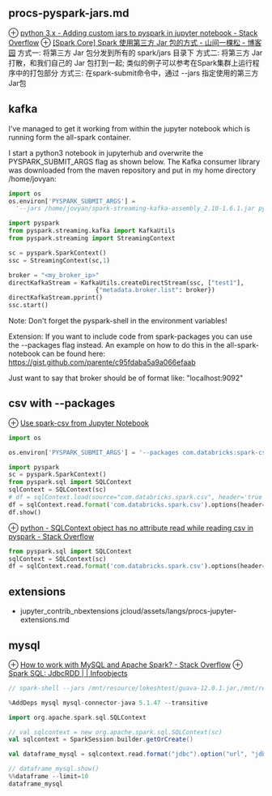 ## procs-pyspark-jars.md
⊕ [python 3.x - Adding custom jars to pyspark in jupyter notebook - Stack Overflow](https://stackoverflow.com/questions/35946868/adding-custom-jars-to-pyspark-in-jupyter-notebook)
⊕ [[Spark Core] Spark 使用第三方 Jar 包的方式 - 山间一棵松 - 博客园](https://www.cnblogs.com/share23/p/9768308.html)
    方式一: 将第三方 Jar 包分发到所有的 spark/jars 目录下
    方式二: 将第三方 Jar 打散，和我们自己的 Jar 包打到一起; 类似的例子可以参考在Spark集群上运行程序中的打包部分
    方式三: 在spark-submit命令中，通过 --jars 指定使用的第三方Jar包

## kafka
I've managed to get it working from within the jupyter notebook which is running form the all-spark container.

I start a python3 notebook in jupyterhub and overwrite the PYSPARK_SUBMIT_ARGS flag as shown below. The Kafka consumer library was downloaded from the maven repository and put in my home directory /home/jovyan:

```python
import os
os.environ['PYSPARK_SUBMIT_ARGS'] = 
  '--jars /home/jovyan/spark-streaming-kafka-assembly_2.10-1.6.1.jar pyspark-shell'

import pyspark
from pyspark.streaming.kafka import KafkaUtils
from pyspark.streaming import StreamingContext

sc = pyspark.SparkContext()
ssc = StreamingContext(sc,1)

broker = "<my_broker_ip>"
directKafkaStream = KafkaUtils.createDirectStream(ssc, ["test1"],
                        {"metadata.broker.list": broker})
directKafkaStream.pprint()
ssc.start()
```
Note: Don't forget the pyspark-shell in the environment variables!

Extension: If you want to include code from spark-packages you can use the --packages flag instead. An example on how to do this in the all-spark-notebook can be found here: https://gist.github.com/parente/c95fdaba5a9a066efaab

Just want to say that broker should be of format like: "localhost:9092"

## csv with --packages
⊕ [Use spark-csv from Jupyter Notebook](https://gist.github.com/parente/c95fdaba5a9a066efaab)

```python
import os

os.environ['PYSPARK_SUBMIT_ARGS'] = '--packages com.databricks:spark-csv_2.10:1.3.0 pyspark-shell'

import pyspark
sc = pyspark.SparkContext()
from pyspark.sql import SQLContext
sqlContext = SQLContext(sc)
# df = sqlContext.load(source="com.databricks.spark.csv", header='true', inferSchema='true', path='cars.csv')
df = sqlContext.read.format('com.databricks.spark.csv').options(header='true').load('cars.csv')
df.show()
```

⊕ [python - SQLContext object has no attribute read while reading csv in pyspark - Stack Overflow](https://stackoverflow.com/questions/32967805/sqlcontext-object-has-no-attribute-read-while-reading-csv-in-pyspark)

```python
from pyspark.sql import SQLContext
sqlContext = SQLContext(sc)
df = sqlContext.read.format('com.databricks.spark.csv').options(header='true').load('data.csv')

```

## extensions
+ jupyter_contrib_nbextensions
    jcloud/assets/langs/procs-jupyter-extensions.md

## mysql
⊕ [How to work with MySQL and Apache Spark? - Stack Overflow](https://stackoverflow.com/questions/27718382/how-to-work-with-mysql-and-apache-spark)
⊕ [Spark SQL: JdbcRDD | | Infoobjects](http://www.infoobjects.com/2014/11/10/spark-sql-jdbcrdd/)

```scala
// spark-shell --jars /mnt/resource/lokeshtest/guava-12.0.1.jar,/mnt/resource/lokeshtest/hadoop-aws-2.6.0.jar,/mnt/resource/lokeshtest/aws-java-sdk-1.7.3.jar,/mnt/resource/lokeshtest/mysql-connector-java-5.1.38/mysql-connector-java-5.1.38/mysql-connector-java-5.1.38-bin.jar --packages com.databricks:spark-csv_2.10:1.2.0

%AddDeps mysql mysql-connector-java 5.1.47 --transitive 

import org.apache.spark.sql.SQLContext

// val sqlcontext = new org.apache.spark.sql.SQLContext(sc)
val sqlcontext = SparkSession.builder.getOrCreate()

val dataframe_mysql = sqlcontext.read.format("jdbc").option("url", "jdbc:mysql://127.0.0.1:4000/ofbiz").option("driver", "com.mysql.jdbc.Driver").option("dbtable", "PERSON").option("user", "ofbiz").option("password", "ofbiz").load()

// dataframe_mysql.show()
%%dataframe --limit=10
dataframe_mysql
```


